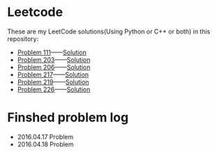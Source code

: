 # Leetcode
These are my LeetCode solutions(Using Python or C++ or both) in this repository:

* [Problem 111](https://leetcode.com/problems/invert-binary-tree/)——[Solution](https://github.com/Relics/Leetcode/tree/master/Src/111_Minimum%20Depth%20of%20Binary%20Tree)
* [Problem 203](https://leetcode.com/problems/remove-linked-list-elements/)——[Solution](https://github.com/Relics/Leetcode/tree/master/Src/203_Remove%20Linked%20List%20Elements)
* [Problem 206](https://leetcode.com/problems/reverse-linked-list/)——[Solution](https://github.com/Relics/Leetcode/tree/master/Src/206_Reverse%20Linked%20List)
* [Problem 217](https://leetcode.com/problems/contains-duplicate/)——[Solution](https://github.com/Relics/Leetcode/tree/master/Src/217_Contains%20Duplicate)
* [Problem 219](https://leetcode.com/problems/contains-duplicate-ii/)——[Solution](https://github.com/Relics/Leetcode/tree/master/Src/219_Contains%20Duplicate%20II)
* [Problem 226](https://leetcode.com/problems/invert-binary-tree/)——[Solution](https://github.com/Relics/Leetcode/tree/master/Src/226_Invert%20Binary%20Tree)


# Finshed problem log
* 2016.04.17 Problem  
* 2016.04.18 Problem 
